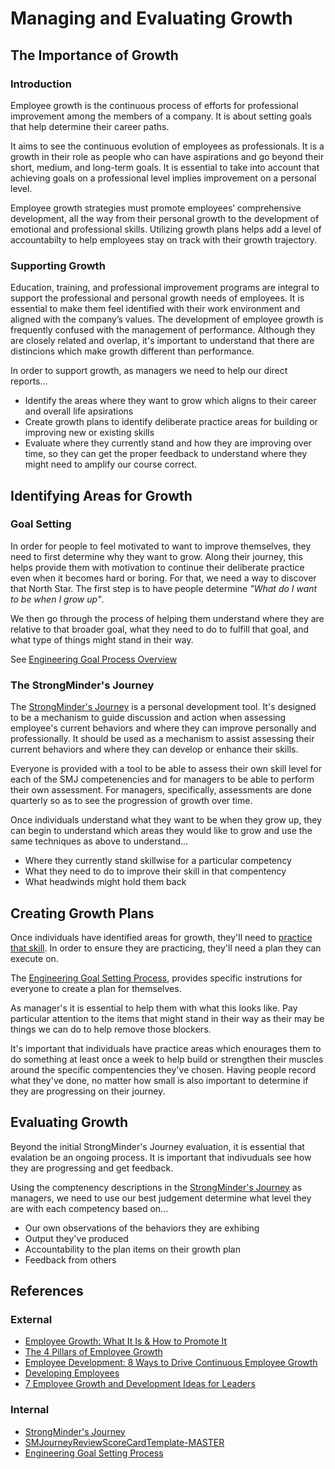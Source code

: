 # Managing and Evaluating Growth

## The Importance of Growth

### Introduction
Employee growth is the continuous process of efforts for professional improvement among the members of a company. It is about setting goals that help determine their career paths.

It aims to see the continuous evolution of employees as professionals. It is a growth in their role as people who can have aspirations and go beyond their short, medium, and long-term goals. It is essential to take into account that achieving goals on a professional level implies improvement on a personal level.

Employee growth strategies must promote employees’ comprehensive development, all the way from their personal growth to the development of emotional and professional skills.  Utilizing growth plans helps add a level of accountabilty to help employees stay on track with their growth trajectory.

### Supporting Growth

Education, training, and professional improvement programs are integral to support the professional and personal growth needs of employees. It is essential to make them feel identified with their work environment and aligned with the company’s values.  The development of employee growth is frequently confused with the management of performance. Although they are closely related and overlap, it's important to understand that there are distincions which make growth different than performance.

In order to support growth, as managers we need to help our direct reports...
* Identify the areas where they want to grow which aligns to their career and overall life apsirations
* Create growth plans to identify deliberate practice areas for building or improving new or existing skills
* Evaluate where they currently stand and how they are improving over time, so they can get the proper feedback to understand where they might need to amplify our course correct.

## Identifying Areas for Growth

### Goal Setting

In order for people to feel motivated to want to improve themselves, they need to first determine why they want to grow.  Along their journey, this helps provide them with motivation to continue their deliberate practice even when it becomes hard or boring.  For that, we need a way to discover that North Star.  The first step is to have people determine *"What do I want to be when I grow up"*.

We then go through the process of helping them understand where they are relative to that broader goal, what they need to do to fulfill that goal, and what type of things might stand in their way.

See [Engineering Goal Process Overview](https://strongmind0.sharepoint.com/:w:/r/sites/DevelopmentManagers/Shared%20Documents/Goal%20Setting/Engineering%20Goal%20Process%20Overview.docx)
### The StrongMinder's Journey

The [StrongMinder's Journey](https://strongmind.atlassian.net/wiki/spaces/PENG/pages/1033699373/StrongMinder+s+Journey) is a personal development tool. It's designed to be a mechanism to guide discussion and action when assessing employee's current behaviors and where they can improve personally and professionally. It should be used as a mechanism to assist assessing their current behaviors and where they can develop or enhance their skills.

Everyone is provided with a tool to be able to assess their own skill level for each of the SMJ competenencies and for managers to be able to perform their own assessment.  For managers, specifically, assessments are done quarterly so as to see the progression of growth over time.

Once individuals understand what they want to be when they grow up, they can begin to understand which areas they would like to grow and use the same techniques as above to understand...
* Where they currently stand skillwise for a particular competency
* What they need to do to improve their skill in that compentency
* What headwinds might hold them back

## Creating Growth Plans

Once individuals have identified areas for growth, they'll need to [practice that skill](https://jamesclear.com/deliberate-practice-theory).  In order to ensure they are practicing, they'll need a plan they can execute on.

The [Engineering Goal Setting Process](https://strongmind0.sharepoint.com/:w:/r/sites/DevelopmentManagers/Shared%20Documents/Goal%20Setting/Engineering%20Goal%20Process%20Overview.docx), provides specific instrutions for everyone to create a plan for themselves.

As manager's it is essential to help them with what this looks like.  Pay particular attention to the items that might stand in their way as their may be things we can do to help remove those blockers.

It's important that individuals have practice areas which enourages them to do something at least once a week to help build or strengthen their muscles around the specific compentencies they've chosen.  Having people record what they've done, no matter how small is also important to determine if they are progressing on their journey.

## Evaluating Growth

Beyond the initial StrongMinder's Journey evaluation, it is essential that evalation be an ongoing process.  It is important that indivuduals see how they are progressing and get feedback.

Using the comptenency descriptions in the [StrongMinder's Journey](https://strongmind.atlassian.net/wiki/spaces/PENG/pages/1033699373/StrongMinder+s+Journey) as managers, we need to use our best judgement determine what level they are with each competency based on...
* Our own observations of the behaviors they are exhibing
* Output they've produced
* Accountability to the plan items on their growth plan
* Feedback from others

## References
### External
* [Employee Growth: What It Is & How to Promote It](https://www.questionpro.com/blog/employee-growth/#:~:text=Employee%20growth%20is%20the%20continuous,evolution%20of%20employees%20as%20professionals.)
* [The 4 Pillars of Employee Growth](https://lattice.com/library/the-4-pillars-of-employee-growth)
* [Employee Development: 8 Ways to Drive Continuous Employee Growth](https://semoscloud.com/blog/employee-development-ways-to-drive-employee-growth/)
* [Developing Employees](https://www.shrm.org/resourcesandtools/tools-and-samples/toolkits/pages/developingemployees.aspx)
* [7 Employee Growth and Development Ideas for Leaders](https://www.yourthoughtpartner.com/blog/bid/73916/6-tips-to-help-employees-grow-and-develop)
### Internal

* [StrongMinder's Journey](https://strongmind.atlassian.net/wiki/spaces/PENG/pages/1033699373/StrongMinder+s+Journey)
* [SMJourneyReviewScoreCardTemplate-MASTER](https://strongmind0.sharepoint.com/:x:/r/sites/DevelopmentManagers/Shared%20Documents/StrongMinder%27s%20Journey/SMJourneyReviewScoreCardTemplate-MASTER.xlsx)
* [Engineering Goal Setting Process](https://strongmind0.sharepoint.com/:w:/r/sites/DevelopmentManagers/Shared%20Documents/Goal%20Setting/Engineering%20Goal%20Process%20Overview.docx)